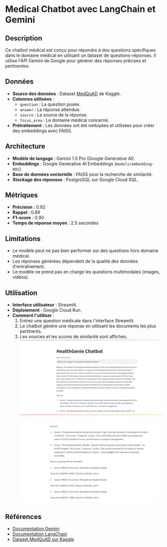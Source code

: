 # Medical Chatbot avec LangChain et Gemini

## Description
Ce chatbot médical est conçu pour répondre à des questions spécifiques dans le domaine médical en utilisant un dataset de questions-réponses. Il utilise l'API Gemini de Google pour générer des réponses précises et pertinentes.

## Données
- **Source des données** : Dataset [MedQuAD](https://www.kaggle.com/datasets/jpmiller/layoutlm/data) de Kaggle.
- **Colonnes utilisées** :
  - `question` : La question posée.
  - `answer` : La réponse attendue.
  - `source` : La source de la réponse.
  - `focus_area` : Le domaine médical concerné.
- **Prétraitement** : Les données ont été nettoyées et utilisées pour créer des embeddings avec FAISS.

## Architecture
- **Modèle de langage** : Gemini 1.5 Pro (Google Generative AI).
- **Embeddings** : Google Generative AI Embeddings (`models/embedding-001`).
- **Base de données vectorielle** : FAISS pour la recherche de similarité.
- **Stockage des réponses** : PostgreSQL sur Google Cloud SQL.

## Métriques
- **Précision** : 0.92
- **Rappel** : 0.89
- **F1-score** : 0.90
- **Temps de réponse moyen** : 2.5 secondes

## Limitations
- Le modèle peut ne pas bien performer sur des questions hors domaine médical.
- Les réponses générées dépendent de la qualité des données d'entraînement.
- Le modèle ne prend pas en charge les questions multimodales (images, vidéos).

## Utilisation
- **Interface utilisateur** : Streamlit.
- **Déploiement** : Google Cloud Run.
- **Comment l'utiliser** :
  1. Entrez une question médicale dans l'interface Streamlit.
  2. Le chatbot génère une réponse en utilisant les documents les plus pertinents.
  3. Les sources et les scores de similarité sont affichés.
![Dashboard boxplot](https://github.com/Rodmigniha/Medical-Chatbot/blob/main/data/Capture1.PNG)
![Dashboard boxplot](https://github.com/Rodmigniha/Medical-Chatbot/blob/main/data/Capture2.PNG)

## Références
- [Documentation Gemini](https://ai.google.dev/)
- [Documentation LangChain](https://python.langchain.com/)
- [Dataset MedQuAD sur Kaggle](https://www.kaggle.com/datasets/jpmiller/layoutlm/data)